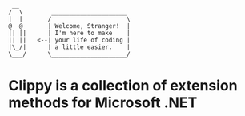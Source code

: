     __                 
    /  \        _____________________ 
    |  |       /                     \
    @  @       | Welcome, Stranger!  |
    || ||      | I'm here to make    |
    || ||   <--| your life of coding |
    |\_/|      | a little easier.    |
    \___/      \_____________________/

# Clippy is a collection of extension methods for Microsoft .NET